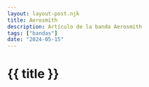 ```yaml
---
layout: layout-post.njk
title: Aerosmith
description: Artículo de la banda Aerosmith
tags: ["bandas"]
date: "2024-05-15"
---
```


# {{ title }}
